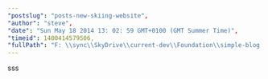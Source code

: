 ```yaml
---
"postslug": "posts-new-skiing-website",
"author": "steve",
"date": "Sun May 18 2014 13: 02: 59 GMT+0100 (GMT Summer Time)",
"timeid": 1400414579506,
"fullPath": "F: \\sync\\SkyDrive\\current-dev\\Foundation\\simple-blog.docpad\\src\\documents\\comments\\1400414579506.html.md"
---
```

sss